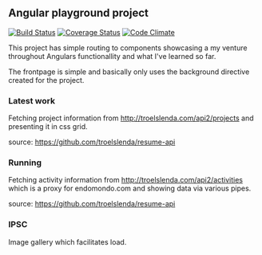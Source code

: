 ## Angular playground project

[![Build Status](https://travis-ci.org/troelslenda/resume.svg?branch=master)](https://travis-ci.org/troelslenda/resume)
[![Coverage Status](https://coveralls.io/repos/github/troelslenda/resume/badge.svg?branch=master)](https://coveralls.io/github/troelslenda/resume?branch=master)
[![Code Climate](https://codeclimate.com/github/troelslenda/resume/badges/gpa.svg)](https://codeclimate.com/github/troelslenda/resume)

This project has simple routing to components showcasing a my venture throughout Angulars functionallity and what I've learned so far.

The frontpage is simple and basically only uses the background directive created for the project.

### Latest work

Fetching project information from http://troelslenda.com/api2/projects and presenting it in css grid.

source: https://github.com/troelslenda/resume-api

### Running

Fetching activity information from http://troelslenda.com/api2/activities which is a proxy for endomondo.com and showing data via various pipes.

source: https://github.com/troelslenda/resume-api

### IPSC

Image gallery which facilitates load.
